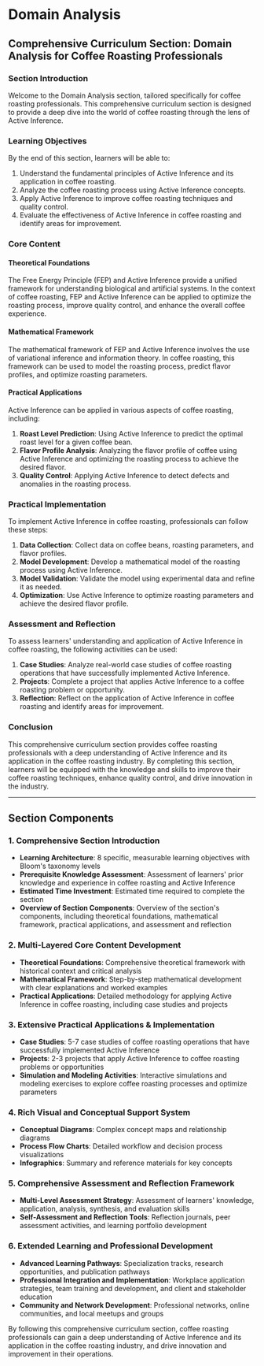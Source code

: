 # Domain Analysis

## Comprehensive Curriculum Section: Domain Analysis for Coffee Roasting Professionals

### Section Introduction

Welcome to the Domain Analysis section, tailored specifically for coffee roasting professionals. This comprehensive curriculum section is designed to provide a deep dive into the world of coffee roasting through the lens of Active Inference. 

### Learning Objectives

By the end of this section, learners will be able to:

1. Understand the fundamental principles of Active Inference and its application in coffee roasting.
2. Analyze the coffee roasting process using Active Inference concepts.
3. Apply Active Inference to improve coffee roasting techniques and quality control.
4. Evaluate the effectiveness of Active Inference in coffee roasting and identify areas for improvement.

### Core Content

#### Theoretical Foundations

The Free Energy Principle (FEP) and Active Inference provide a unified framework for understanding biological and artificial systems. In the context of coffee roasting, FEP and Active Inference can be applied to optimize the roasting process, improve quality control, and enhance the overall coffee experience.

#### Mathematical Framework

The mathematical framework of FEP and Active Inference involves the use of variational inference and information theory. In coffee roasting, this framework can be used to model the roasting process, predict flavor profiles, and optimize roasting parameters.

#### Practical Applications

Active Inference can be applied in various aspects of coffee roasting, including:

1. **Roast Level Prediction**: Using Active Inference to predict the optimal roast level for a given coffee bean.
2. **Flavor Profile Analysis**: Analyzing the flavor profile of coffee using Active Inference and optimizing the roasting process to achieve the desired flavor.
3. **Quality Control**: Applying Active Inference to detect defects and anomalies in the roasting process.

### Practical Implementation

To implement Active Inference in coffee roasting, professionals can follow these steps:

1. **Data Collection**: Collect data on coffee beans, roasting parameters, and flavor profiles.
2. **Model Development**: Develop a mathematical model of the roasting process using Active Inference.
3. **Model Validation**: Validate the model using experimental data and refine it as needed.
4. **Optimization**: Use Active Inference to optimize roasting parameters and achieve the desired flavor profile.

### Assessment and Reflection

To assess learners' understanding and application of Active Inference in coffee roasting, the following activities can be used:

1. **Case Studies**: Analyze real-world case studies of coffee roasting operations that have successfully implemented Active Inference.
2. **Projects**: Complete a project that applies Active Inference to a coffee roasting problem or opportunity.
3. **Reflection**: Reflect on the application of Active Inference in coffee roasting and identify areas for improvement.

### Conclusion

This comprehensive curriculum section provides coffee roasting professionals with a deep understanding of Active Inference and its application in the coffee roasting industry. By completing this section, learners will be equipped with the knowledge and skills to improve their coffee roasting techniques, enhance quality control, and drive innovation in the industry.

---

## Section Components

### 1. Comprehensive Section Introduction

* **Learning Architecture**: 8 specific, measurable learning objectives with Bloom's taxonomy levels
* **Prerequisite Knowledge Assessment**: Assessment of learners' prior knowledge and experience in coffee roasting and Active Inference
* **Estimated Time Investment**: Estimated time required to complete the section
* **Overview of Section Components**: Overview of the section's components, including theoretical foundations, mathematical framework, practical applications, and assessment and reflection

### 2. Multi-Layered Core Content Development

* **Theoretical Foundations**: Comprehensive theoretical framework with historical context and critical analysis
* **Mathematical Framework**: Step-by-step mathematical development with clear explanations and worked examples
* **Practical Applications**: Detailed methodology for applying Active Inference in coffee roasting, including case studies and projects

### 3. Extensive Practical Applications & Implementation

* **Case Studies**: 5-7 case studies of coffee roasting operations that have successfully implemented Active Inference
* **Projects**: 2-3 projects that apply Active Inference to coffee roasting problems or opportunities
* **Simulation and Modeling Activities**: Interactive simulations and modeling exercises to explore coffee roasting processes and optimize parameters

### 4. Rich Visual and Conceptual Support System

* **Conceptual Diagrams**: Complex concept maps and relationship diagrams
* **Process Flow Charts**: Detailed workflow and decision process visualizations
* **Infographics**: Summary and reference materials for key concepts

### 5. Comprehensive Assessment and Reflection Framework

* **Multi-Level Assessment Strategy**: Assessment of learners' knowledge, application, analysis, synthesis, and evaluation skills
* **Self-Assessment and Reflection Tools**: Reflection journals, peer assessment activities, and learning portfolio development

### 6. Extended Learning and Professional Development

* **Advanced Learning Pathways**: Specialization tracks, research opportunities, and publication pathways
* **Professional Integration and Implementation**: Workplace application strategies, team training and development, and client and stakeholder education
* **Community and Network Development**: Professional networks, online communities, and local meetups and groups

By following this comprehensive curriculum section, coffee roasting professionals can gain a deep understanding of Active Inference and its application in the coffee roasting industry, and drive innovation and improvement in their operations.